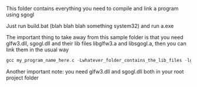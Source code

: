 
This folder contains everything you need to compile and link a program using sgogl

Just run build.bat (blah blah blah something system32) and run a.exe

The important thing to take away from this sample folder is that you need glfw3.dll, sgogl.dll and their lib files libglfw3.a and libsgogl.a, then you can link them in the usual way

```c
gcc my_program_name_here.c -Lwhatever_folder_contains_the_lib_files -lglfw3 -lsgogl
```

Another important note: you need glfw3.dll and sgogl.dll both in your root project folder
